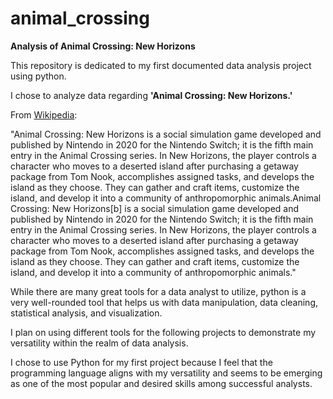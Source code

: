 # animal_crossing
**Analysis of Animal Crossing: New Horizons**

This repository is dedicated to my first documented data analysis project using python.

I chose to analyze data regarding **'Animal Crossing: New Horizons.'** 

From [Wikipedia](https://en.wikipedia.org/wiki/Animal_Crossing:_New_Horizons):

"Animal Crossing: New Horizons is a social simulation game developed and published by Nintendo in 2020 for the Nintendo Switch; it is the fifth main entry in the Animal Crossing series. In New Horizons, the player controls a character who moves to a deserted island after purchasing a getaway package from Tom Nook, accomplishes assigned tasks, and develops the island as they choose. They can gather and craft items, customize the island, and develop it into a community of anthropomorphic animals.Animal Crossing: New Horizons[b] is a social simulation game developed and published by Nintendo in 2020 for the Nintendo Switch; it is the fifth main entry in the Animal Crossing series. In New Horizons, the player controls a character who moves to a deserted island after purchasing a getaway package from Tom Nook, accomplishes assigned tasks, and develops the island as they choose. They can gather and craft items, customize the island, and develop it into a community of anthropomorphic animals."

While there are many great tools for a data analyst to utilize, python is a very well-rounded tool that helps us with data manipulation, data cleaning, statistical analysis, and visualization. 

I plan on using different tools for the following projects to demonstrate my versatility within the realm of data analysis. 

I chose to use Python for my first project because I feel that the programming language aligns with my versatility and seems to be emerging as one of the most popular and desired skills among successful analysts.
